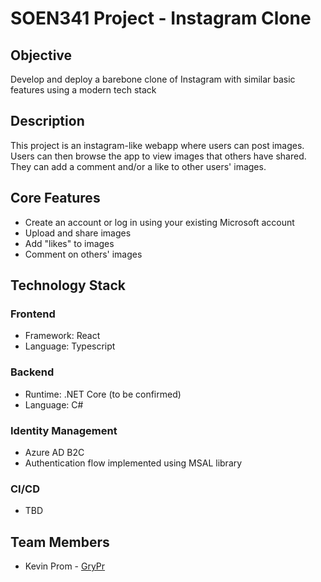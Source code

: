 # SOEN341 Project - Instagram Clone

## Objective
Develop and deploy a barebone clone of Instagram with similar basic features using a modern tech stack

## Description
This project is an instagram-like webapp where users can post images. Users can then browse the app to view images that others have shared. They can add a comment and/or a like to other users' images.

## Core Features
* Create an account or log in using your existing Microsoft account
* Upload and share images
* Add "likes" to images
* Comment on others' images

## Technology Stack

### Frontend
* Framework: React
* Language: Typescript

### Backend
* Runtime: .NET Core (to be confirmed)
* Language: C#

### Identity Management
* Azure AD B2C
* Authentication flow implemented using MSAL library

### CI/CD
* TBD

## Team Members
* Kevin Prom - [GryPr](https://github.com/GryPr)